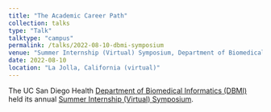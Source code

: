 ```yaml
---
title: "The Academic Career Path"
collection: talks
type: "Talk"
talktype: "campus"
permalink: /talks/2022-08-10-dbmi-symposium
venue: "Summer Internship (Virtual) Symposium, Department of Biomedical Informatics, UC San Diego"
date: 2022-08-10
location: "La Jolla, California (virtual)"
---
```


The UC San Diego Health <a href="https://dbmi.ucsd.edu/" target="_blank">Department of Biomedical Informatics (DBMI)</a> held its annual <a href="https://dbmi.ucsd.edu/education/internships/index.html" target="_blank">Summer Internship (Virtual) Symposium</a>.
